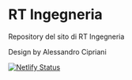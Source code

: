 # RT Ingegneria

Repository del sito di RT Ingegneria

Design by Alessandro Cipriani

[![Netlify Status](https://api.netlify.com/api/v1/badges/6af6c16a-7744-48cf-b125-23699b83452e/deploy-status)](https://app.netlify.com/sites/rtingegneria-b58a6/deploys)

